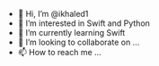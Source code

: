 - 👋 Hi, I’m @ikhaled1
- 👀 I’m interested in Swift and Python
- 🌱 I’m currently learning Swift
- 💞️ I’m looking to collaborate on ...
- 📫 How to reach me ...

<!---
ikhaled1/ikhaled1 is a ✨ special ✨ repository because its `README.md` (this file) appears on your GitHub profile.
You can click the Preview link to take a look at your changes.
--->
